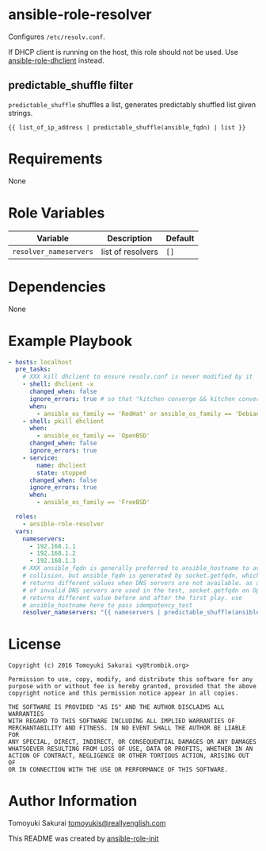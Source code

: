 # ansible-role-resolver

Configures `/etc/resolv.conf`.

If DHCP client is running on the host, this role should not be used. Use
[ansible-role-dhclient](https://github.com/reallyenglish/ansible-role-dhclient)
instead.

## predictable_shuffle filter

`predictable_shuffle` shuffles a list, generates predictably shuffled list
given strings.

```
{{ list_of_ip_address | predictable_shuffle(ansible_fqdn) | list }}
```

# Requirements

None

# Role Variables

| Variable | Description | Default |
|----------|-------------|---------|
| `resolver_nameservers` | list of resolvers | `[]` |

# Dependencies

None

# Example Playbook

```yaml
- hosts: localhost
  pre_tasks:
    # XXX kill dhclient to ensure resolv.conf is never modified by it
    - shell: dhclient -x
      changed_when: false
      ignore_errors: true # so that "kitchen converge && kitchen converge" works
      when:
        - ansible_os_family == 'RedHat' or ansible_os_family == 'Debian'
    - shell: pkill dhclient
      when:
        - ansible_os_family == 'OpenBSD'
      changed_when: false
      ignore_errors: true
    - service:
        name: dhclient
        state: stopped
      changed_when: false
      ignore_errors: true
      when:
        - ansible_os_family == 'FreeBSD'

  roles:
    - ansible-role-resolver
  vars:
    nameservers:
      - 192.168.1.1
      - 192.168.1.2
      - 192.168.1.3
    # XXX ansible_fqdn is generally preferred to ansible_hostname to avoid
    # collision, but ansible_fqdn is generated by socket.getfqdn, which
    # returns different values when DNS servers are not available. as a list
    # of invalid DNS servers are used in the test, socket.getfqdn on OpenBSD
    # returns different value before and after the first play. use
    # ansible_hostname here to pass idempotency_test
    resolver_nameservers: "{{ nameservers | predictable_shuffle(ansible_hostname) | list }}"
```

# License

```
Copyright (c) 2016 Tomoyuki Sakurai <y@trombik.org>

Permission to use, copy, modify, and distribute this software for any
purpose with or without fee is hereby granted, provided that the above
copyright notice and this permission notice appear in all copies.

THE SOFTWARE IS PROVIDED "AS IS" AND THE AUTHOR DISCLAIMS ALL WARRANTIES
WITH REGARD TO THIS SOFTWARE INCLUDING ALL IMPLIED WARRANTIES OF
MERCHANTABILITY AND FITNESS. IN NO EVENT SHALL THE AUTHOR BE LIABLE FOR
ANY SPECIAL, DIRECT, INDIRECT, OR CONSEQUENTIAL DAMAGES OR ANY DAMAGES
WHATSOEVER RESULTING FROM LOSS OF USE, DATA OR PROFITS, WHETHER IN AN
ACTION OF CONTRACT, NEGLIGENCE OR OTHER TORTIOUS ACTION, ARISING OUT OF
OR IN CONNECTION WITH THE USE OR PERFORMANCE OF THIS SOFTWARE.
```

# Author Information

Tomoyuki Sakurai <tomoyukis@reallyenglish.com>

This README was created by [ansible-role-init](https://gist.github.com/trombik/d01e280f02c78618429e334d8e4995c0)
